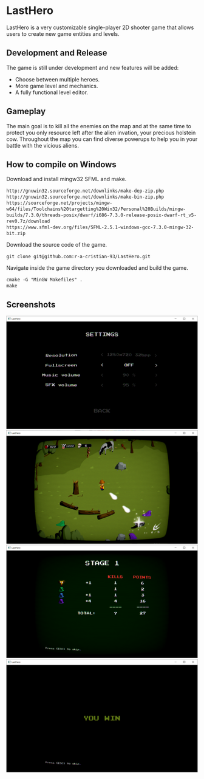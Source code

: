 # LastHero

LastHero is a very customizable single-player 2D shooter game that allows users to create new game entities and levels.

## Development and Release

The game is still under development and new features will be added:
- Choose between multiple heroes.
- More game level and mechanics.
- A fully functional level editor.

## Gameplay

The main goal is to kill all the enemies on the map and at the same time to protect you only resource left after the alien invation, your precious holstein cow.
Throughout the map you can find diverse powerups to help you in your battle with the vicious aliens.

## How to compile on Windows

Download and install mingw32 SFML and make.
```
http://gnuwin32.sourceforge.net/downlinks/make-dep-zip.php
http://gnuwin32.sourceforge.net/downlinks/make-bin-zip.php
https://sourceforge.net/projects/mingw-w64/files/Toolchains%20targetting%20Win32/Personal%20Builds/mingw-builds/7.3.0/threads-posix/dwarf/i686-7.3.0-release-posix-dwarf-rt_v5-rev0.7z/download
https://www.sfml-dev.org/files/SFML-2.5.1-windows-gcc-7.3.0-mingw-32-bit.zip
```

Download the source code of the game.
```
git clone git@github.com:r-a-cristian-93/LastHero.git
```

Navigate inside the game directory you downloaded and build the game.

```
cmake -G "MinGW Makefiles" .
make
```

## Screenshots

<img src="/demo/s01.png" />
<img src="/demo/s02.png" />
<img src="/demo/s03.png" />
<img src="/demo/s04.png" />
